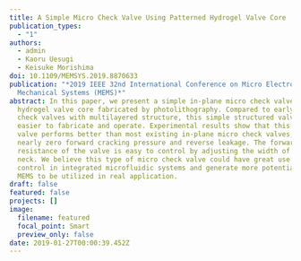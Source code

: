 ```yaml
---
title: A Simple Micro Check Valve Using Patterned Hydrogel Valve Core
publication_types:
  - "1"
authors:
  - admin
  - Kaoru Uesugi
  - Keisuke Morishima
doi: 10.1109/MEMSYS.2019.8870633
publication: "*2019 IEEE 32nd International Conference on Micro Electro
  Mechanical Systems (MEMS)*"
abstract: In this paper, we present a simple in-plane micro check valve using a
  hydrogel valve core fabricated by photolithography. Compared to early micro
  check valves with multilayered structure, this simple structured valve is much
  easier to fabricate and operate. Experimental results show that this check
  valve performs better than most existing in-plane micro check valves, with
  nearly zero forward cracking pressure and reverse leakage. The forward fluidic
  resistance of the valve is easy to control by adjusting the width of valve
  neck. We believe this type of micro check valve could have great use of flow
  control in integrated microfluidic systems and generate more potentials for
  MEMS to be utilized in real application.
draft: false
featured: false
projects: []
image:
  filename: featured
  focal_point: Smart
  preview_only: false
date: 2019-01-27T00:00:39.452Z
---
```

